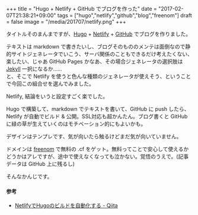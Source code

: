 +++
title = "Hugo + Netlify + GitHub でブログを作った"
date = "2017-02-07T21:38:21+09:00"
tags = ["hugo","netlify","github","blog","freenom"]
draft = false
image = "/media/201707/netlify.png"
+++

タイトルそのまんまですが、[Hugo](https://gohugo.io/) + [Netlify](https://www.netlify.com/) + [GitHub](https://github.com/matsuoshi/sound.ml) でブログを作りました。

テキストは markdown で書きたいし、ブログそのもののメンテは面倒なので静的サイトジェネレータでいこう、サーバ関係のこともできるだけ考えたくない、楽したい、じゃあ GitHub Pages かなあ、その場合ジェネレータの選択肢は [Jekyll](http://jekyllrb-ja.github.io/) 一択になるか……  
と、そこで Netlify を使うと色んな種類のジェネレータが使えそう、ということで今回この組合せを選んでみました。

Netlify, 結論をいうと設定すごく楽でした。

Hugo で構築して、markdown でテキストを書いて、GitHub に push したら、Netlify が自動でビルド & 公開。SSL対応も超かんたん。ブログ書くと GitHub に緑の草が生えていくのはモチベーション的にもよいかも。

デザインはテンプレです、気が向いたら触るけどまだ気が向いていません。

ドメインは [freenom](http://www.freenom.com/) で無料の .cf をゲット。無料ってことで安心して使えるかどうかはアレですが、途中で使えなくなっても泣かない。覚悟のうえで。(記事データは GitHub 上に残るし)

そんなかんじです。

#### 参考

- [NetlifyでHugoのビルドを自動化する - Qiita](http://qiita.com/satzz/items/2c5dc8692e7cf63445d0
)
